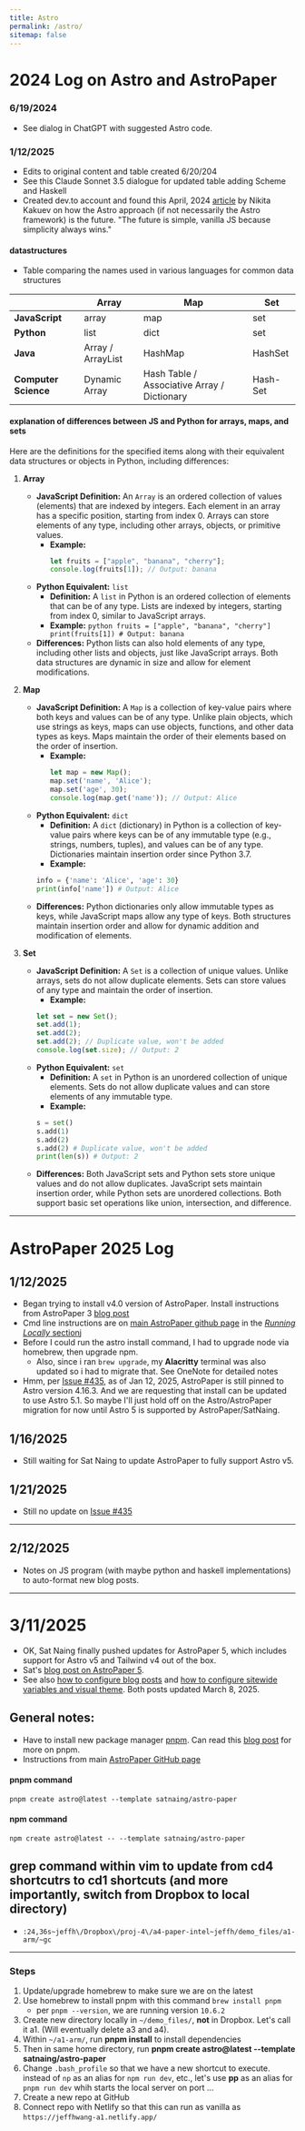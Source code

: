 ```yaml
---
title: Astro
permalink: /astro/
sitemap: false
---
```


# 2024 Log on Astro and AstroPaper

### 6/19/2024
* See dialog in ChatGPT with suggested Astro code.

### 1/12/2025 
* Edits to original content and table created 6/20/204
* See this Claude Sonnet 3.5 dialogue for updated table adding Scheme and Haskell
* Created dev.to account and found this April, 2024 [article](https://dev.to/snikidev/astrojs-as-an-alternative-to-nextjs-pushing-the-limits-30ga) by Nikita Kakuev on how the Astro approach (if not necessarily the Astro framework) is the future. "The future is simple, vanilla JS because simplicity always wins."

#### datastructures
* Table comparing the names used in various languages for common data structures

|             | **Array**    | **Map**          | **Set**       |
|-------------|--------------|------------------|---------------|
| **JavaScript** | array        | map              | set           |
| **Python**     | list         | dict             | set           |
| **Java**       | Array / ArrayList | HashMap          | HashSet       |
| **Computer Science**         | Dynamic Array | Hash Table / Associative Array / Dictionary | Hash-Set      |

#### explanation of differences between JS and Python for arrays, maps, and sets
Here are the definitions for the specified items along with their equivalent data structures or objects in Python, including differences:

1. **Array**
	*  **JavaScript Definition:** An `Array` is an ordered collection of values (elements) that are indexed by integers. Each element in an array has a specific position, starting from index 0. Arrays can store elements of any type, including other arrays, objects, or primitive values.
		*  **Example:**
		     ```javascript
		     let fruits = ["apple", "banana", "cherry"];
		     console.log(fruits[1]); // Output: banana
		     ```
	* **Python Equivalent:** `list`
		* **Definition:** A `list` in Python is an ordered collection of elements that can be of any type. Lists are indexed by integers, starting from index 0, similar to JavaScript arrays.
		* **Example:**
		       ```python
		       fruits = ["apple", "banana", "cherry"]
		       print(fruits[1]) # Output: banana
		       ```
	* **Differences:** Python lists can also hold elements of any type, including other lists and objects, just like JavaScript arrays. Both data structures are dynamic in size and allow for element modifications.

2. **Map**
	*  **JavaScript Definition:** A `Map` is a collection of key-value pairs where both keys and values can be of any type. Unlike plain objects, which use strings as keys, maps can use objects, functions, and other data types as keys. Maps maintain the order of their elements based on the order of insertion.
		* **Example:**
			```javascript
			let map = new Map();
			map.set('name', 'Alice');
			map.set('age', 30);
			console.log(map.get('name')); // Output: Alice
			```
	* **Python Equivalent:** `dict`
		* **Definition:** A `dict` (dictionary) in Python is a collection of key-value pairs where keys can be of any immutable type (e.g., strings, numbers, tuples), and values can be of any type. Dictionaries maintain insertion order since Python 3.7.
		* **Example:**
		```python
		info = {'name': 'Alice', 'age': 30}
		print(info['name']) # Output: Alice
		```
	* **Differences:** Python dictionaries only allow immutable types as keys, while JavaScript maps allow any type of keys. Both structures maintain insertion order and allow for dynamic addition and modification of elements.

3. **Set**
	* **JavaScript Definition:** A `Set` is a collection of unique values. Unlike arrays, sets do not allow duplicate elements. Sets can store values of any type and maintain the order of insertion.
		* **Example:**
		```javascript
		let set = new Set();
		set.add(1);
		set.add(2);
		set.add(2); // Duplicate value, won't be added
		console.log(set.size); // Output: 2
		```
	* **Python Equivalent:** `set`
		* **Definition:** A `set` in Python is an unordered collection of unique elements. Sets do not allow duplicate values and can store elements of any immutable type.
		* **Example:**
		```python
		s = set()
		s.add(1)
		s.add(2)
		s.add(2) # Duplicate value, won't be added
		print(len(s)) # Output: 2
		```
	* **Differences:** Both JavaScript sets and Python sets store unique values and do not allow duplicates. JavaScript sets maintain insertion order, while Python sets are unordered collections. Both support basic set operations like union, intersection, and difference.


***

# AstroPaper 2025 Log
## 1/12/2025
* Began trying to install v4.0 version of AstroPaper. Install instructions from AstroPaper 3 [blog post](https://astro-paper.pages.dev/posts/astro-paper-v3/)
* Cmd line instructions are on [main AstroPaper github page](https://github.com/satnaing/astro-paper?tab=readme-ov-file) in the [*Running Locally* section](https://github.com/satnaing/astro-paper?tab=readme-ov-file#-running-locally)j
* Before I could run the astro install command, I had to upgrade node via homebrew, then upgrade npm. 
	* Also, since i ran `brew upgrade`, my **Alacritty** terminal was also updated so i had to migrate that. See OneNote for detailed notes
* Hmm, per [Issue #435](https://github.com/satnaing/astro-paper/issues/435), as of Jan 12, 2025, AstroPaper is still pinned to Astro version 4.16.3. And we are requesting that install can be updated to use Astro 5.1. So maybe I'll just hold off on the Astro/AstroPaper migration for now until Astro 5 is supported by AstroPaper/SatNaing.

## 1/16/2025
* Still waiting for Sat Naing to update AstroPaper to fully support Astro v5.

## 1/21/2025
* Still no update on [Issue #435](https://github.com/satnaing/astro-paper/issues/435)

***

## 2/12/2025
* Notes on JS program (with maybe python and haskell implementations) to auto-format new blog posts.

***

# 3/11/2025
* OK, Sat Naing finally pushed updates for AstroPaper 5, which includes support for Astro v5 and Tailwind v4 out of the box.
* Sat's [blog post on AstroPaper 5](https://astro-paper.pages.dev/posts/astro-paper-v5/).
* See also [how to configure blog posts](https://astro-paper.pages.dev/posts/adding-new-posts-in-astropaper-theme/) and [how to configure sitewide variables and visual theme](https://astro-paper.pages.dev/posts/how-to-configure-astropaper-theme/). Both posts updated March 8, 2025.

## General notes:
* Have to install new package manager [pnpm](https://github.com/pnpm/pnpm). Can read this [blog post](https://pnpm.io/blog/2020/05/27/flat-node-modules-is-not-the-only-way) for more on pnpm.
* Instructions from main [AstroPaper GitHub page](https://github.com/satnaing/astro-paper?tab=readme-ov-file#-running-locally)

#### pnpm command
`pnpm create astro@latest --template satnaing/astro-paper`

#### npm command
`npm create astro@latest -- --template satnaing/astro-paper`

## grep command within vim to update from cd4 shortcutrs to cd1 shortcuts (and more importantly, switch from Dropbox to local directory)
* `:24,36s~jeffh\/Dropbox\/proj-4\/a4-paper-intel~jeffh/demo_files/a1-arm/~gc`

***

### Steps
1. Update/upgrade homebrew to make sure we are on the latest
1. Use homebrew to install pnpm with this command `brew install pnpm`
	* per `pnpm --version`, we are running version `10.6.2`
1. Create new directory locally in `~/demo_files/`, **not** in Dropbox. Let's call it a1. (Will eventually delete a3 and a4).
1. Within `~/a1-arm/`, run **pnpm install** to install dependencies
1. Then in same home directory, run **pnpm create astro@latest --template satnaing/astro-paper** 
1. Change `.bash_profile` so that we have a new shortcut to execute. instead of `np` as an alias for `npm run dev`, etc., let's use **pp** as an alias for `pnpm run dev` whih starts the local server on port ...
1. Create a new repo at GitHub
1. Connect repo with Netlify so that this can run as vanilla as `https://jeffhwang-a1.netlify.app/`
